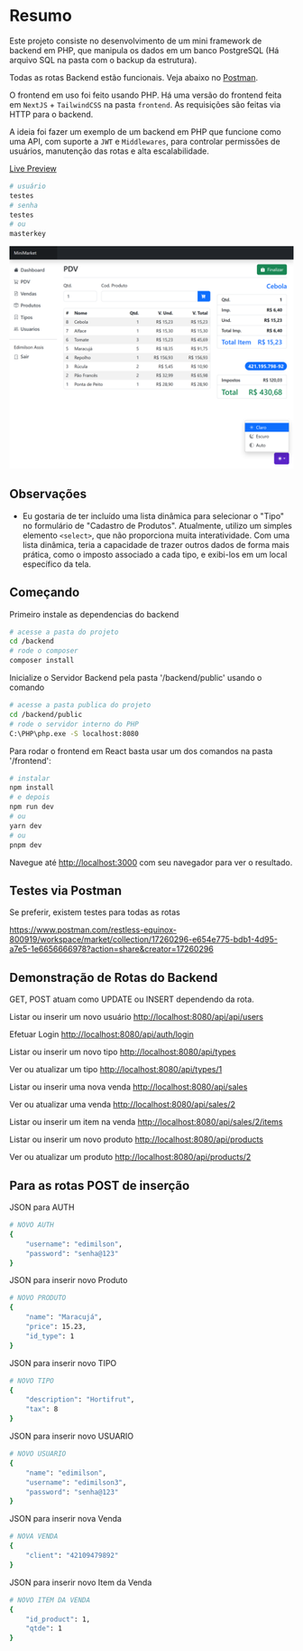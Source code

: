 # Resumo

Este projeto consiste no desenvolvimento de um mini framework de backend em PHP, que manipula os dados em um banco PostgreSQL (Há arquivo SQL na pasta com o backup da estrutura).

Todas as rotas Backend estão funcionais.
Veja abaixo no [Postman](#testes-via-postman).

O frontend em uso foi feito usando PHP.
Há uma versão do frontend feita em `NextJS` + `TailwindCSS` na pasta `frontend`. As requisições são feitas via HTTP para o backend.

A ideia foi fazer um exemplo de um backend em PHP que funcione como uma API, com suporte a `JWT` e `Middlewares`, para controlar permissões de usuários, manutenção das rotas e alta escalabilidade.

[Live Preview](https://php-rest-mini-market-production.up.railway.app/)

```bash
# usuário
testes
# senha
testes
# ou
masterkey
```

![Tela de Ponto de Venda](https://github.com/edimilsonassis/php-rest-mini-market/blob/053d1d24b2c4c8c43b622ae4ef12f3eb91bfa142/screenshots/php/localhost_8080_pdv.png)

## Observações

- Eu gostaria de ter incluído uma lista dinâmica para selecionar o "Tipo" no formulário de "Cadastro de Produtos". Atualmente, utilizo um simples elemento `<select>`, que não proporciona muita interatividade. Com uma lista dinâmica, teria a capacidade de trazer outros dados de forma mais prática, como o imposto associado a cada tipo, e exibi-los em um local específico da tela.

## Começando

Primeiro instale as dependencias do backend

```bash
# acesse a pasta do projeto
cd /backend
# rode o composer
composer install
```

Inicialize o Servidor Backend pela pasta '/backend/public' usando o comando

```bash
# acesse a pasta publica do projeto
cd /backend/public
# rode o servidor interno do PHP
C:\PHP\php.exe -S localhost:8080
```

Para rodar o frontend em React basta usar um dos comandos na pasta '/frontend':

```bash
# instalar
npm install
# e depois
npm run dev
# ou
yarn dev
# ou
pnpm dev
```

Navegue até [http://localhost:3000](http://localhost:3000) com seu navegador para ver o resultado.

## Testes via Postman

Se preferir, existem testes para todas as rotas

<https://www.postman.com/restless-equinox-800919/workspace/market/collection/17260296-e654e775-bdb1-4d95-a7e5-1e6656666978?action=share&creator=17260296>

## Demonstração de Rotas do Backend
  
GET, POST atuam como UPDATE ou INSERT dependendo da rota.

Listar ou inserir um novo usuário
<http://localhost:8080/api/api/users>

Efetuar Login
<http://localhost:8080/api/auth/login>

Listar ou inserir um novo tipo
<http://localhost:8080/api/types>

Ver ou atualizar um tipo
<http://localhost:8080/api/types/1>

Listar ou inserir uma nova venda
<http://localhost:8080/api/sales>

Ver ou atualizar uma venda
<http://localhost:8080/api/sales/2>

Listar ou inserir um item na venda
<http://localhost:8080/api/sales/2/items>

Listar ou inserir um novo produto
<http://localhost:8080/api/products>

Ver ou atualizar um produto
<http://localhost:8080/api/products/2>

## Para as rotas POST de inserção

JSON para AUTH

```bash
# NOVO AUTH
{
    "username": "edimilson",
    "password": "senha@123"
}
```

JSON para inserir novo Produto

```bash
# NOVO PRODUTO
{
    "name": "Maracujá",
    "price": 15.23,
    "id_type": 1
}
```

JSON para inserir novo TIPO

```bash
# NOVO TIPO
{
    "description": "Hortifrut",
    "tax": 8
}
```

JSON para inserir novo USUARIO

```bash
# NOVO USUARIO
{
    "name": "edimilson",
    "username": "edimilson3",
    "password": "senha@123"
}
```

JSON para inserir nova Venda

```bash
# NOVA VENDA
{
    "client": "42109479892"
}
```

JSON para inserir novo Item da Venda

```bash
# NOVO ITEM DA VENDA
{
    "id_product": 1,
    "qtde": 1
}
```
